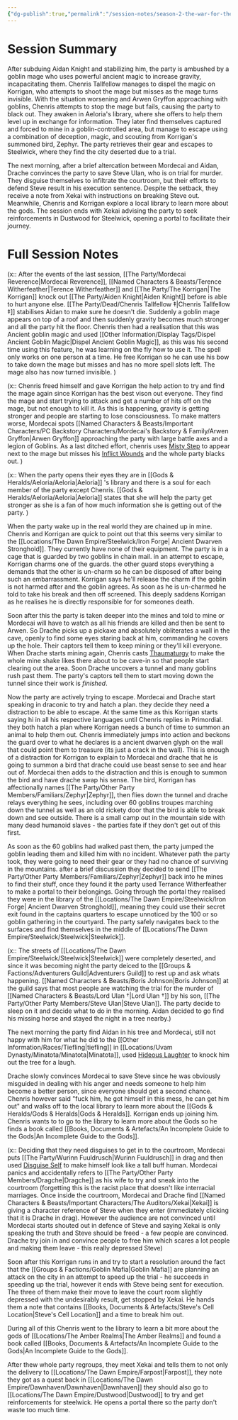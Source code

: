 ```yaml
---
{"dg-publish":true,"permalink":"/session-notes/season-2-the-war-for-the-ofc-s-freedom/session-09/","tags":["LevelUp"],"updated":"2025-06-14T14:01:54.972+01:00"}
---
```



# Session Summary
After subduing Aidan Knight and stabilizing him, the party is ambushed by a goblin mage who uses powerful ancient magic to increase gravity, incapacitating them. Chenris Tallfellow manages to dispel the magic on Korrigan, who attempts to shoot the mage but misses as the mage turns invisible. With the situation worsening and Arwen Gryffon approaching with goblins, Chenris attempts to stop the mage but fails, causing the party to black out. They awaken in Aeloria's library, where she offers to help them level up in exchange for information. They later find themselves captured and forced to mine in a goblin-controlled area, but manage to escape using a combination of deception, magic, and scouting from Korrigan's summoned bird, Zephyr. The party retrieves their gear and escapes to Steelwick, where they find the city deserted due to a trial.

The next morning, after a brief altercation between Mordecai and Aidan, Drache convinces the party to save Steve Ulan, who is on trial for murder. They disguise themselves to infiltrate the courtroom, but their efforts to defend Steve result in his execution sentence. Despite the setback, they receive a note from Xekai with instructions on breaking Steve out. Meanwhile, Chenris and Korrigan explore a local library to learn more about the gods. The session ends with Xekai advising the party to seek reinforcements in Dustwood for Steelwick, opening a portal to facilitate their journey.

# Full Session Notes
(x:: After the events of the last session, [[The Party/Mordecai Reverence\|Mordecai Reverence]], [[Named Characters & Beasts/Terence Witherfeather\|Terence Witherfeather]] and [[The Party/The Korrigan\|The Korrigan]] knock out [[The Party/Aiden Knight\|Aiden Knight]] before is able to hurt anyone else. [[The Party/Dead/Chenris Tallfellow ‡\|Chenris Tallfellow ‡]] stabilises Aidan to make sure he doesn't die. Suddenly a goblin mage appears on top of a roof and then suddenly gravity becomes much stronger and all the party hit the floor. Chenris then had a realisation that this was Ancient goblin magic and used [[Other Information/Display Tags/Dispel Ancient Goblin Magic\|Dispel Ancient Goblin Magic]], as this was his second time using this feature, he was learning on the fly how to use it. The spell only works on one person at a time. He free Korrigan so he can use his bow to take down the mage but misses and has no more spell slots left. The mage also has now turned invisible. )

(x:: Chenris freed himself and gave Korrigan the help action to try and find the mage again since Korrigan has the best vison out everyone. They find the mage and start trying to attack and get a number of hits off on the mage, but not enough to kill it. As this is happening, gravity is getting stronger and people are starting to lose consciousness. To make matters worse, Mordecai spots [[Named Characters & Beasts/Important Characters/PC Backstory Characters/Mordecai's Backstory & Family/Arwen Gryffon\|Arwen Gryffon]] approaching the party with large battle axes and a legion of Goblins. As a last ditched effort, chenris uses [Misty Step](https://www.dndbeyond.com/spells/misty-step) to appear next to the mage but misses his [Inflict Wounds](https://www.dndbeyond.com/spells/inflict-wounds) and the whole party blacks out. )

(x:: When the party opens their eyes they are in [[Gods & Heralds/Aeloria/Aeloria\|Aeloria]] 's library and there is a soul for each member of the party except Chenris. [[Gods & Heralds/Aeloria/Aeloria\|Aeloria]] states that she will help the party get stronger as she is a fan of how much information she is getting out of the party. )

When the party wake up in the real world they are chained up in mine. Chenris and Korrigan are quick to point out that this seems very similar to the [[Locations/The Dawn Empire/Steelwick/Iron Forge\| Ancient Dwarven Stronghold]]. They currently have none of their equipment. The party is in a cage that is guarded by two goblins in chain mail. in an attempt to escape, Korrigan charms one of the guards. the other guard stops everything a demands that the other is un-charm so he can be disposed of after being such an embarrassment. Korrigan says he'll release the charm if the goblin is not harmed after and the goblin agrees. As soon as he is un-charmed he told to take his break and then off screened. This deeply saddens Korrigan as he realises he is directly responsible for for someones death. 

Soon after this the party is taken deeper into the mines and told to mine or Mordecai will have to watch as all his friends are killed and then be sent to Arwen. So Drache picks up a pickaxe and absolutely obliterates a wall in the cave, openly to find some eyes staring back at him, commanding he covers up the hole. Their captors tell them to keep mining or they'll kill everyone. When Drache starts mining again, Chenris casts [Thaumaturgy](https://www.dndbeyond.com/spells/thaumaturgy) to make the whole mine shake  likes there about to be cave-in so that people start clearing out the area. Soon Drache uncovers a tunnel and many goblins rush past them. The party's captors tell  them to start moving down the tunnel since their work is *finished*.

Now the party are actively trying to escape. Mordecai and Drache start speaking in draconic to try and hatch a plan. they decide they need a distraction to be able to escape. At the same time as this Korrigan starts saying hi in all his respective languages until Chenris replies in Primordial. they both hatch a plan where Korrigan needs a bunch of time to summon an animal to help them out. Chenris immediately jumps into action and beckons the guard over to what he declares is a ancient dwarven glyph on the wall that could point them to treasure (its just a crack in the wall). This is enough of a distraction for Korrigan to explain to Mordecai and drache that he is going to summon a bird that drache could use beast sense to see and hear out of. Mordecai then adds to the distraction and this is enough to summon the bird and have drache swap his sense. The bird, Korrigan has affectionally names [[The Party/Other Party Members/Familiars/Zephyr\|Zephyr]], then flies down the tunnel and drache relays everything he sees, including over 60 goblins troupes marching down the tunnel as well as an old rickety door that the bird is able to break down and see outside. There is a small camp out in the mountain side with many dead humanoid slaves - the parties fate if they don't get out of this first. 

As soon as the 60 goblins had walked past them, the party jumped the goblin leading them and killed him with no incident. Whatever path the party took, they were going to need their gear or they had no chance of surviving in the mountains. after a brief discussion they decided to send [[The Party/Other Party Members/Familiars/Zephyr\|Zephyr]] back into he mines to find their stuff, once they found it the party used Terrance Witherfeather to make a portal to their belongings. Going through the portal they realised they were in the library of the [[Locations/The Dawn Empire/Steelwick/Iron Forge\| Ancient Dwarven Stronghold]], meaning they could use their secret exit found in the captains quarters to escape unnoticed by the 100 or so goblin gathering in the courtyard. The party safely navigates back to the surfaces and find themselves in the middle of [[Locations/The Dawn Empire/Steelwick/Steelwick\|Steelwick]].

(x:: The streets of [[Locations/The Dawn Empire/Steelwick/Steelwick\|Steelwick]] were completely deserted, and since it was becoming night the party deiced to the [[Groups & Factions/Adventurers Guild\|Adventurers Guild]] to rest up and ask whats happening. [[Named Characters & Beasts/Boris Johnson\|Boris Johnson]] at the guild says that most people are watching the trial for the murder of [[Named Characters & Beasts/Lord Ulan †\|Lord Ulan †]] by his son, [[The Party/Other Party Members/Steve Ulan\|Steve Ulan]]. The party decide to sleep on it and decide what to do in the morning. Aidan decided to go find his missing horse and stayed the night in a tree nearby.)

The next morning the party find Aidan in his tree and Mordecai, still not happy with him for what he did to the [[Other Information/Races/Tiefling\|tiefling]] in [[Locations/Uvam Dynasty/Minatota/Minatota\|Minatota]], used [Hideous Laughter](https://www.dndbeyond.com/spells/hideous-laughter) to knock him out the tree for a laugh. 

Drache slowly convinces Mordecai to save Steve since he was obviously misguided in dealing with his anger and needs someone to help him become a better person, since everyone should get a second chance. Chenris however said "fuck him, he got himself in this mess, he can get him out" and walks off to the local library to learn more about the [[Gods & Heralds/Gods & Heralds\|Gods & Heralds]]. Korrigan ends up joining him. Chenris wants to to go to the library to learn more about the Gods so he finds a book called [[Books, Documents & Artefacts/An Incomplete Guide to the Gods\|An Incomplete Guide to the Gods]].

(x::  Deciding that they need disguises to get in to the courtroom, Mordecai puts [[The Party/Wurinn Fuuldrusch\|Wurinn Fuuldrusch]] in drag and then used [Disguise Self](https://www.dndbeyond.com/spells/disguise-self) to make himself look like a tall buff human. Mordecai panics and accidentally refers to [[The Party/Other Party Members/Dragche\|Dragche]] as his wife to try and sneak into the courtroom (forgetting this is the racist place that doesn't like interracial marriages. Once inside the courtroom, Mordecai and Drache find [[Named Characters & Beasts/Important Characters/The Auditors/Xekai\|Xekai]] is giving a character reference of Steve when they enter (immediately clicking that it is Drache in drag). However the audience are not convinced until Mordecai starts shouted out in defence of Steve and saying Xekai is only speaking the truth and Steve should be freed - a few people are convinced. Drache try join in and convince people to free him which scares a lot people and making them leave - this really depressed Steve)

Soon after this Korrigan runs in and try to start a resolution around the fact that the [[Groups & Factions/Goblin Mafia\|Goblin Mafia]] are planning an attack on the city in an attempt to speed up the trial - he succeeds in speeding up the trial, however it ends with Steve being sent for execution. The three of them make their move to leave the court room slightly depressed with the undesirably result, get stopped by Xekai. He hands them a note that contains [[Books, Documents & Artefacts/Steve's Cell Location\|Steve's Cell Location]] and a time to break him out. 

During all of this Chenris went to the library to learn a bit more about the gods of [[Locations/The Amber Realms\|The Amber Realms]] and found a book called [[Books, Documents & Artefacts/An Incomplete Guide to the Gods\|An Incomplete Guide to the Gods]].

After thew whole party regroups, they meet Xekai and tells them to not only the delivery to [[Locations/The Dawn Empire/Farpost\|Farpost]], they note they got as a quest back in [[Locations/The Dawn Empire/Dawnhaven/Dawnhaven\|Dawnhaven]] they should also go to [[Locations/The Dawn Empire/Dustwood\|Dustwood]] to try and get reinforcements for steelwick. He opens a portal there so the party don't waste too much time. 
